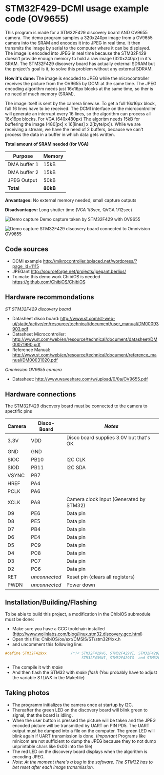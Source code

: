 # STM32F429-DCMI usage example code (OV9655)

This program is made for a STM32F429 discovery board AND OV9655 camera. The demo program samples a 320x240px image from a OV9655 camera into the SRAM and encodes it into JPEG in real time. It then transmits the image by serial to the computer where it can be displayed. The image is encoded into JPEG in real time because the STM32F429 doesn't provide enough memory to hold a raw image (320x240px) in it's SRAM. The STM32F429 discovery board has actually external SDRAM but the project's goal is it, to solve this problem without any external SDRAM.

**How it's done:** The image is encoded to JPEG while the microcontroller receives the picture from the OV9655 by DCMI at the same time. The JPEG encoding algorithm needs just 16x16px blocks at the same time, so ther is no need of much memory (SRAM).

The image itself is sent by the camera linewise. To get a full 16x16px block, full 16 lines have to be received. The DCMI interface on the microcontroller will generate an interrupt every 16 lines, so the algorithm can process all 16x16px blocks. For VGA (640x480px) The algoritm needs 15kB for buffering the image (480[px] x 16[lines] x 2[byte/px]). While we are receiving a stream, we have the need of 2 buffers, because we can't process the data in a buffer in which data gets written.

**Total amount of SRAM needed (for VGA)**

Purpose      | Memory
------------ | ------
DMA buffer 1 | 15kB
DMA buffer 2 | 15kB
JPEG Output  | 50kB
**Total**    | **80kB**


**Anvantages:** No external memory needed, small capture outputs

**Disadvantages:** Long shutter time (VGA 1/3sec, QVGA 1/12sec)


![Demo capture](https://raw.githubusercontent.com/DL7AD/STM32F429-DCMI/master/example.jpg)
Demo capture taken by STM32F429 with OV9655

![Demo capture](https://github.com/DL7AD/STM32F429-DCMI/blob/master/stm32f4_ov9655.jpg)
STM32F429 discovery board connected to Omnivision OV9655


Code sources
------------
- DCMI example http://mikrocontroller.bplaced.net/wordpress/?page_id=1115
- JPEGant http://sourceforge.net/projects/jpegant.berlios/
- To make this demo work ChibiOS is needed https://github.com/ChibiOS/ChibiOS

Hardware recommondations
------------------------
*ST STM32F429 discovery board*
- Datasheet disco board: http://www.st.com/st-web-ui/static/active/en/resource/technical/document/user_manual/DM00093903.pdf
- Datasheet Microcontroller: http://www.st.com/web/en/resource/technical/document/datasheet/DM00071990.pdf
- Reference Manual: http://www.st.com/web/en/resource/technical/document/reference_manual/DM00031020.pdf

*Omnivision OV9655 camera*
- Datasheet: http://www.waveshare.com/w/upload/0/0a/OV9655.pdf

Hardware connections
--------------------
The STM32F429 discovery board must be connected to the camera to spectific pins

Camera | Disco-Board   | _Notes_
------ | ------------- | -------
3.3V   | VDD           | Disco board supplies 3.0V but that's OK
GND    | GND           |
SIOC   | PB10          | I2C CLK
SIOD   | PB11          | I2C SDA
VSYNC  | PB7           |
HREF   | PA4           |
PCLK   | PA6           |
XCLK   | PA8           | Camera clock input (Generated by STM32)
D9     | PE6           | Data pin
D8     | PE5           | Data pin
D7     | PB4           | Data pin
D6     | PE4           | Data pin
D5     | PC9           | Data pin
D4     | PC8           | Data pin
D3     | PC7           | Data pin
D2     | PC6           | Data pin
RET    | _unconnected_ | Reset pin (clears all registers)
PWDN   | _unconnected_ | Power down

Installation/Building/Flashing
------------------------------
To be able to build this project, a modification in the ChibiOS submodule must be done:
- Make sure you have a GCC toolchain installed (http://www.wolinlabs.com/blog/linux.stm32.discovery.gcc.html)
- Open this file: ChibiOS/os/ext/CMSIS/ST/stm32f4xx.h
- and uncomment this following line:
```c
#define STM32F429xx           /*!< STM32F429VG, STM32F429VI, STM32F429ZG, STM32F429ZI, STM32F429BG, STM32F429BI, STM32F429NG, 
                                   STM32F439NI, STM32F429IG  and STM32F429II Devices */
```
- The compile it with *make*
- And then flash the STM32 with *make flash* (You probably have to adjust the variable *STLINK* in the Makefile)

Taking photos
-------------
- The programm initializes the camera once at startup by I2C.
- Thereafter the green LED on the discovery board will blink green to signal, that the board is idling.
- When the user button is pressed the picture will be taken and the JPEG encoded picture will be transmitted by UART on PIN PD5. The UART output must be dumped into a file on the computer. The green LED will blink again if UART transmission is done. (*Important* Programs like minicom are not sufficient to dump the JPEG because they to not dump unprintable chars like 0x00 into the file)
- The red LED on the discovery board displays when the algorithm is encoding JPEG.
- _Note: At the moment there's a bug in the software. The STM32 has to bet reset after each image transmission._
